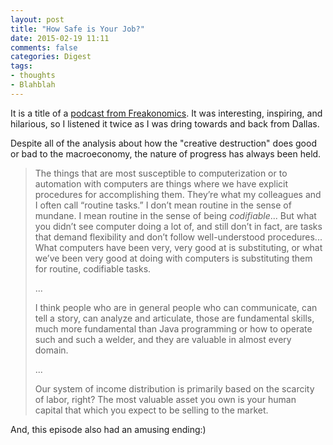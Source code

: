 ```yaml
---
layout: post
title: "How Safe is Your Job?"
date: 2015-02-19 11:11
comments: false
categories: Digest
tags:
- thoughts
- Blahblah
---
```


It is  a title of a [podcast from Freakonomics](http://freakonomics.com/2015/01/29/how-safe-is-your-job-a-new-freakonomics-radio-podcast/). It was interesting, inspiring, and hilarious, so I listened it twice as I was dring towards and back from Dallas.

Despite all of the analysis about how the "creative destruction" does good or bad to the macroeconomy, the nature of progress has always been held.

> The things that are most susceptible to computerization or to automation with computers are things where we have explicit procedures for accomplishing them. They’re what my colleagues and I often call “routine tasks.” I don’t mean routine in the sense of mundane. I mean routine in the sense of being *codifiable*... But what you didn’t see computer doing a lot of, and still don’t in fact, are tasks that demand flexibility and don’t follow well-understood procedures... What computers have been very, very good at is substituting, or what we’ve been very good at doing with computers is substituting them for routine, codifiable tasks.
>
> ...
>
> I think people who are in general people who can communicate, can tell a story, can analyze and articulate, those are fundamental skills, much more fundamental than Java programming or how to operate such and such a welder, and they are valuable in almost every domain.
>
> ...
>
>  Our system of income distribution is primarily based on the scarcity of labor, right? The most valuable asset you own is your human capital that which you expect to be selling to the market.

And, this episode also had an amusing ending:)
